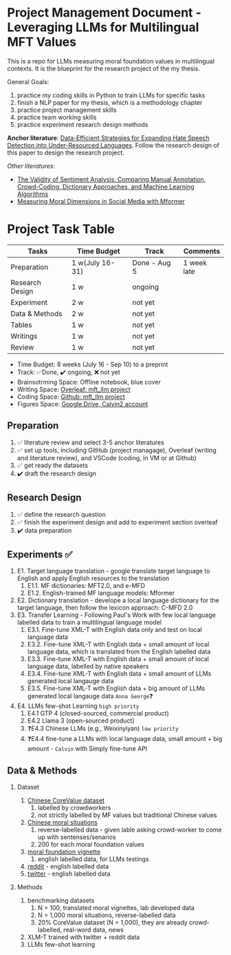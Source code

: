 # Project Management Document - Leveraging LLMs for Multilingual MFT Values 
This is a repo for LLMs measuring moral foundation values in multilingual contexts. It is the blueprint for the research project of the my thesis. 

General Goals: 
1. practice my coding skills in Python to train LLMs for specific tasks
2. finish a NLP paper for my thesis, which is a methodology chapter
3. practice project management skills
4. practice team working skills
5. practice experiment research design methods

__Anchor literature__: [Data-Efficient Strategies for Expanding Hate Speech Detection into Under-Resourced Languages](https://aclanthology.org/2022.emnlp-main.383.pdf). Follow the research design of this paper to design the research project.

_Other literatures_:
- [The Validity of Sentiment Analysis: Comparing Manual Annotation, Crowd-Coding, Dictionary Approaches, and Machine Learning Algorithms](https://doi.org/10.1080/19312458.2020.1869198)
- [Measuring Moral Dimensions in Social Media with Mformer](https://arxiv.org/abs/2311.10219)


# Project Task Table
| Tasks | Time Budget | Track | Comments |
|----------|----------|----------|--|
| Preparation | 1 w(July 16-31) | Done - Aug 5 | 1 week late |
| Research Design | 1 w | ongoing | |
| Experiment | 2 w | not yet | |
| Data & Methods | 2 w | not yet | |
| Tables | 1 w | not yet | |
| Writings | 1 w | not yet | |
| Review | 1 w | not yet | |

* Time Budget: 8 weeks (July 16 - Sep 10) to a preprint
* Track: ✅Done, ✔️ ongoing, ❌ not yet
* Brainsotrming Space: Offline notebook, blue cover
* Writing Space: [Overleaf: mft_llm project](https://www.overleaf.com/project/65ba2d37f330dedd654f3d80)
* Coding Space: [Github: mft_llm project](https://github.com/calvinchengyx/llms_mft_multilingual/tree/main)
* Figures Space: [Google Drive, Calvin2 account](https://docs.google.com/presentation/d/1WcGAvQSATJPhp3w03Urd8tsVYDelvLItUtyzvcdh6Kw/edit?usp=sharing)

## Preparation
1. ✅ literature review and select 3-5 anchor literatures
2. ✅ set up tools, including GitHub (project managage), Overleaf (writing and literature review), and VSCode (coding, in VM or at Github)
3. ✅ get ready the datasets
4. ✔️ draft the research design 

## Research Design
1. ✅ define the research question
2. ✅ finish the experiment design and add to experiment section overleaf
3. ✔️ data preparation

## Experiments ✅ 
1.  E1. Target language translation - google translate target language to English and apply English resources to the translation
    1. E1.1. MF dictionaries: MFT2.0, and e-MFD
    2. E1.2. English-trained MF language models: Mformer
2. E2. Dictionary translation - develope a local language dictionary for the target language, then follow the lexicon approach: C-MFD 2.0
3. E3. Transfer Learning - Following Paul's Work with few local language labelled data to train a multilingual language model
    1. E3.1. Fine-tune XML-T with English data only and test on local language data
    2. E3.2. Fine-tune XML-T with English data + small amount of local language data, which is translated from the English labelled data
    3. E3.3. Fine-tune XML-T with English data + small amount of local language data, labelled by native speakers
    4. E3.4. Fine-tune XML-T with English data + small amount of LLMs generated local langauge data
    5. E3.5. Fine-tune XML-T with English data + big amount of LLMs generated local langauge data `Anna George`❓
4. E4. LLMs few-shot Learning `high priority`
    1. E4.1 GTP 4 (closed-sourced, commercial product)
    2. E4.2 Llama 3 (open-sourced product) 
    3. ❓E4.3 Chinese LLMs (e.g., Weixinyiyan) `low priority`
    4. ❓E4.4 fine-tune a LLMs with local language data, small amount + big amount - `Calvin` with Simply fine-tune API

## Data & Methods
1. Dataset
    1. [Chinese CoreValue dataset](https://docs.google.com/spreadsheets/d/1Zg0mKH5rK9RpVSf61P6nI6vSdxLsp5HW/edit?gid=2050980407#gid=2050980407)
        1. labelled by crowdworkers
        2. not strictly labelled by MF values but traditional Chinese values
    2. [Chinese moral situations](https://docs.google.com/spreadsheets/d/1Ao7TmRC66xLz6KfYi58wWfae5CpmWbXHEEB15Flua_c/edit?gid=1934023418#gid=1934023418)
        1. reverse-labelled data - given lable asking crowd-worker to come up with sentenses/senarios
        2. 200 for each moral foundation values
    3. [moral foundation vignette](https://docs.google.com/spreadsheets/d/1fUeIth_CiIjB2ZqeL3Pra5Rp9PEF2XesLNxwChvTZ4M/edit?gid=779424641#gid=779424641)
        1. english labelled data, for LLMs testings
    4. [reddit]() - english labelled data
    5. [twitter]() - english labelled data

2. Methods
    1. benchmarking datasets
        1. N = 100, translated moral vignettes, lab developed data
        2. N = 1,000 moral situations, reverse-labelled data
        3. 20% CoreValue dataset (N = 1,000), they are already crowd-labelled, real-word data, news
    2. XLM-T trained with twitter + reddit data
    3. LLMs few-shot learning


